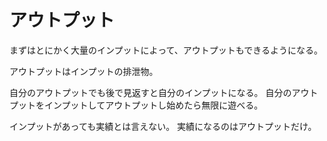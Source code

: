 # アウトプット

まずはとにかく大量のインプットによって、アウトプットもできるようになる。

アウトプットはインプットの排泄物。

自分のアウトプットでも後で見返すと自分のインプットになる。
自分のアウトプットをインプットしてアウトプットし始めたら無限に遊べる。

インプットがあっても実績とは言えない。
実績になるのはアウトプットだけ。
